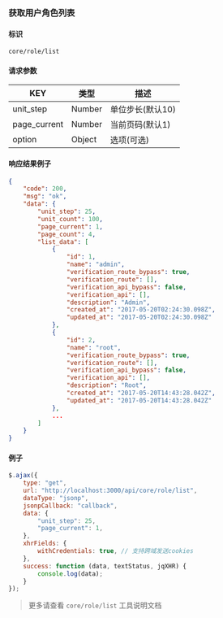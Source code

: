 
### 获取用户角色列表

#### 标识

`core/role/list`

#### 请求参数

| KEY          | 类型   | 描述             |
| ------------ | ------ | ---------------- |
| unit_step    | Number | 单位步长(默认10) |
| page_current | Number | 当前页码(默认1)  |
| option       | Object | 选项(可选)       |

#### 响应结果例子

```json
{
	"code": 200,
	"msg": "ok",
	"data": {
		"unit_step": 25,
		"unit_count": 100,
		"page_current": 1,
		"page_count": 4,
		"list_data": [
			{
				"id": 1,
				"name": "admin",
				"verification_route_bypass": true,
				"verification_route": [],
				"verification_api_bypass": false,
				"verification_api": [],
				"description": "Admin",
				"created_at": "2017-05-20T02:24:30.098Z",
				"updated_at": "2017-05-20T02:24:30.098Z"
			},
			{
				"id": 2,
				"name": "root",
				"verification_route_bypass": true,
				"verification_route": [],
				"verification_api_bypass": false,
				"verification_api": [],
				"description": "Root",
				"created_at": "2017-05-20T14:43:28.042Z",
				"updated_at": "2017-05-20T14:43:28.042Z"
			},
			...
		]
	}
}

```

#### 例子

```javascript
$.ajax({
	type: "get",
	url: "http://localhost:3000/api/core/role/list",
	dataType: "jsonp",
	jsonpCallback: "callback",
	data: {
		"unit_step": 25,
		"page_current": 1,
	},
	xhrFields: {
		withCredentials: true, // 支持跨域发送cookies
	},
	success: function (data, textStatus, jqXHR) {
		console.log(data);
	}
});
```

> 更多请查看 `core/role/list` 工具说明文档